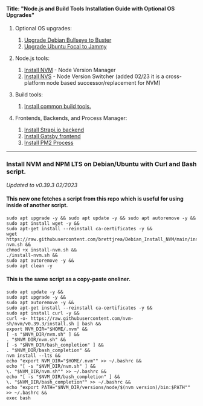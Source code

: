 #### Title: "Node.js and Build Tools Installation Guide with Optional OS Upgrades"

1. Optional OS upgrades:
   1. [Upgrade Debian Bullseye to Buster](https://github.com/brettjrea/Debian_Bullseye_Upgrade_Script)
   2. [Upgrade Ubuntu Focal to Jammy](https://github.com/brettjrea/Ubuntu_Jammy_Upgrade_Script)
   
2. Node.js tools:
   1. [Install NVM](https://github.com/brettjrea/Debian_Install_NVM) - Node Version Manager
   2. [Install NVS](https://github.com/brettjrea/Debian_Install_NVS) - Node Version Switcher (added 02/23 it is a cross-platform node based successor/replacement for NVM)
   
3. Build tools:
   1. [Install common build tools.](https://github.com/brettjrea/Debian_Install_Common_Build_Tools)
   
4. Frontends, Backends, and Process Manager:
   1. [Install Strapi.io backend](https://github.com/brettjrea/Debian_Strapi_Backend_API)
   2. [Install Gatsby frontend](https://github.com/brettjrea/Debian_Gatsby_Frontend_Client)
   3. [Install PM2 Process](https://github.com/brettjrea/Debian_Configure_PM2)
---
### Install NVM and NPM LTS on Debian/Ubuntu with Curl and Bash script.

*Updated to v0.39.3 02/2023*

#### This new one fetches a script from this repo which is useful for using inside of another script.

```
sudo apt upgrade -y && sudo apt update -y && sudo apt autoremove -y &&
sudo apt install wget -y &&
sudo apt-get install --reinstall ca-certificates -y &&
wget https://raw.githubusercontent.com/brettjrea/Debian_Install_NVM/main/install-nvm.sh &&
chmod +x install-nvm.sh &&
./install-nvm.sh &&
sudo apt autoremove -y &&
sudo apt clean -y
```

#### This is the same script as a copy-paste oneliner.

```
sudo apt update -y &&
sudo apt upgrade -y && 
sudo apt autoremove -y && 
sudo apt-get install --reinstall ca-certificates -y && 
sudo apt install curl -y && 
curl -o- https://raw.githubusercontent.com/nvm-sh/nvm/v0.39.3/install.sh | bash && 
export NVM_DIR="$HOME/.nvm" && 
[ -s "$NVM_DIR/nvm.sh" ] && 
. "$NVM_DIR/nvm.sh" && 
[ -s "$NVM_DIR/bash_completion" ] && 
. "$NVM_DIR/bash_completion" && 
nvm install --lts && 
echo "export NVM_DIR="$HOME/.nvm"" >> ~/.bashrc && 
echo "[ -s "$NVM_DIR/nvm.sh" ] && 
\. "$NVM_DIR/nvm.sh"" >> ~/.bashrc && 
echo "[ -s "$NVM_DIR/bash_completion" ] && 
\. "$NVM_DIR/bash_completion"" >> ~/.bashrc && 
echo "export PATH="$NVM_DIR/versions/node/$(nvm version)/bin:$PATH"" >> ~/.bashrc && 
exec bash
```
